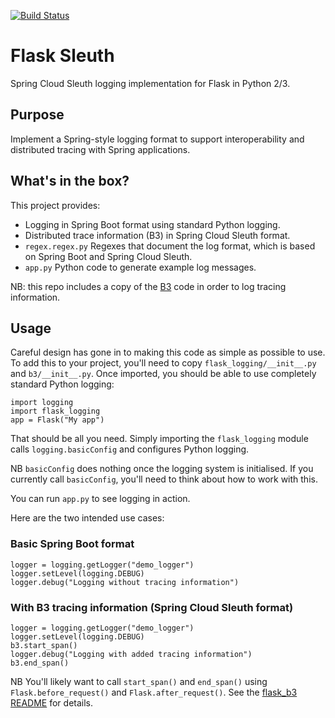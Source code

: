[![Build Status](https://travis-ci.org/davidcarboni/flask_sleuth.svg?branch=master)](https://travis-ci.org/davidcarboni/flask_sleuth)

# Flask Sleuth

Spring Cloud Sleuth logging implementation for Flask in Python 2/3.

## Purpose

Implement a Spring-style logging format to support interoperability and distributed tracing with Spring applications.

## What's in the box?

This project provides:

 * Logging in Spring Boot format using standard Python logging.
 * Distributed trace information (B3) in Spring Cloud Sleuth format.
 * `regex.regex.py` Regexes that document the log format, which is based on Spring Boot and Spring Cloud Sleuth.
 * `app.py` Python code to generate example log messages.

NB: this repo includes a copy of the [B3](https://github.com/davidcarboni/flask_b3) 
code in order to log tracing information.

## Usage

Careful design has gone in to making this code as simple as possible to use.
To add this to your project, you'll need to copy `flask_logging/__init__.py` and `b3/__init__.py`.
Once imported, you should be able to use completely standard Python logging:

    import logging
    import flask_logging
    app = Flask("My app")

That should be all you need.
Simply importing the `flask_logging` module calls `logging.basicConfig` and configures Python logging. 

NB `basicConfig` does nothing once the logging system is initialised.
If you currently call `basicConfig`, you'll need to think about how to work with this.

You can run `app.py` to see logging in action.

Here are the two intended use cases:

### Basic Spring Boot format

    logger = logging.getLogger("demo_logger")
    logger.setLevel(logging.DEBUG)
    logger.debug("Logging without tracing information")

### With B3 tracing information (Spring Cloud Sleuth format)

    logger = logging.getLogger("demo_logger")
    logger.setLevel(logging.DEBUG)
    b3.start_span()
    logger.debug("Logging with added tracing information")
    b3.end_span()

NB You'll likely want to call `start_span()` and `end_span()`
using `Flask.before_request()` and `Flask.after_request()`.
See the [flask_b3 README](https://github.com/davidcarboni/flask_b3/blob/master/README.md)
for details.
